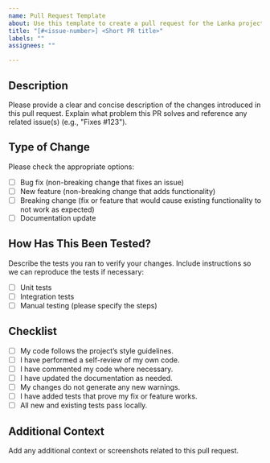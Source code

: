```yaml
---
name: Pull Request Template
about: Use this template to create a pull request for the Lanka project.
title: "[#<issue-number>] <Short PR title>"
labels: ""
assignees: ""

---
```


## Description

Please provide a clear and concise description of the changes introduced in this pull request. Explain what problem this PR solves and reference any related issue(s) (e.g., "Fixes #123").

## Type of Change

Please check the appropriate options:

- [ ] Bug fix (non-breaking change that fixes an issue)
- [ ] New feature (non-breaking change that adds functionality)
- [ ] Breaking change (fix or feature that would cause existing functionality to not work as expected)
- [ ] Documentation update

## How Has This Been Tested?

Describe the tests you ran to verify your changes. Include instructions so we can reproduce the tests if necessary:

- [ ] Unit tests
- [ ] Integration tests
- [ ] Manual testing (please specify the steps)

## Checklist

- [ ] My code follows the project’s style guidelines.
- [ ] I have performed a self-review of my own code.
- [ ] I have commented my code where necessary.
- [ ] I have updated the documentation as needed.
- [ ] My changes do not generate any new warnings.
- [ ] I have added tests that prove my fix or feature works.
- [ ] All new and existing tests pass locally.

## Additional Context

Add any additional context or screenshots related to this pull request.
